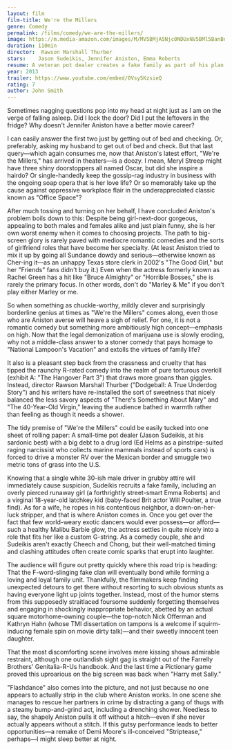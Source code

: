 ```yaml
---
layout: film
film-title: We're the Millers
genre: Comedy
permalink: /films/comedy/we-are-the-millers/
image: https://m.media-amazon.com/images/M/MV5BMjA5Njc0NDUxNV5BMl5BanBnXkFtZTcwMjYzNzU1OQ@@._V1_UX182_CR0,0,182,268_AL_.jpg
duration: 110min
director:  Rawson Marshall Thurber
stars:    Jason Sudeikis, Jennifer Aniston, Emma Roberts
resume: A veteran pot dealer creates a fake family as part of his plan to move a huge shipment of weed into the U.S. from Mexico.
year: 2013
trailer: https://www.youtube.com/embed/0Vsy5KzsieQ
rating: 7
author: John Smith
---
```


Sometimes nagging questions pop into my head at night just as I am on the verge of falling asleep. Did I lock the door? Did I put the leftovers in the fridge? Why doesn't Jennifer Aniston have a better movie career?

I can easily answer the first two just by getting out of bed and checking. Or, preferably, asking my husband to get out of bed and check. But that last query—which again consumes me, now that Aniston's latest effort, "We're the Millers," has arrived in theaters—is a doozy. I mean, Meryl Streep might have three shiny doorstoppers all named Oscar, but did she inspire a hairdo? Or single-handedly keep the gossip-rag industry in business with the ongoing soap opera that is her love life? Or so memorably take up the cause against oppressive workplace flair in the underappreciated classic known as "Office Space"?

After much tossing and turning on her behalf, I have concluded Aniston's problem boils down to this:  Despite being girl-next-door gorgeous, appealing to both males and females alike and just plain funny, she is her own worst enemy when it comes to choosing projects. The path to big-screen glory is rarely paved with mediocre romantic comedies and the sorts of girlfriend roles that have become her specialty. (At least Aniston tried to mix it up by going all Sundance dowdy and serious—otherwise known as Cher-ing it—as an unhappy Texas store clerk in 2002's "The Good Girl," but her "Friends" fans didn't buy it.) Even when the actress formerly known as Rachel Green has a hit like "Bruce Almighty" or "Horrible Bosses," she is rarely the primary focus. In other words, don't do "Marley & Me" if you don't play either Marley or me.

So when something as chuckle-worthy, mildly clever and surprisingly borderline genius at times as "We're the Millers" comes along, even those who are Aniston averse will heave a sigh of relief. For one, it is not a romantic comedy but something more ambitiously high concept—emphasis on high. Now that the legal demonization of marijuana use is slowly eroding, why not a middle-class answer to a stoner comedy that pays homage to "National Lampoon's Vacation" and extolls the virtues of family life?

It also is a pleasant step back from the crassness and cruelty that has tipped the raunchy R-rated comedy into the realm of pure torturous overkill (exhibit A: "The Hangover Part 3") that draws more groans than giggles. Instead, director Rawson Marshall Thurber ("Dodgeball: A True Underdog Story") and his writers have re-installed the sort of sweetness that nicely balanced the less savory aspects of "There's Something About Mary" and "The 40-Year-Old Virgin," leaving the audience bathed in warmth rather than feeling as though it needs a shower.

The tidy premise of "We're the Millers" could be easily tucked into one sheet of rolling paper: A small-time pot dealer (Jason Sudeikis, at his sardonic best) with a big debt to a drug lord (Ed Helms as a pinstripe-suited raging narcissist who collects marine mammals instead of sports cars) is forced to drive a monster RV over the Mexican border and smuggle two metric tons of grass into the U.S.

Knowing that a single white 30-ish male driver in grubby attire will immediately cause suspicion, Sudeikis recruits a fake family, including an overly pierced runaway girl (a forthrightly street-smart Emma Roberts) and a virginal 18-year-old latchkey kid (baby-faced Brit actor Will Poulter, a true find). As for a wife, he ropes in his contentious neighbor, a down-on-her-luck stripper, and that is where Aniston comes in. Once you get over the fact that few world-weary exotic dancers would ever possess—or afford—such a healthy Malibu Barbie glow, the actress settles in quite nicely into a role that fits her like a custom G-string. As a comedy couple, she and Sudeikis aren't exactly Cheech and Chong, but their well-matched timing and clashing attitudes often create comic sparks that erupt into laughter.

The audience will figure out pretty quickly where this road trip is heading: That the F-word-slinging fake clan will eventually bond while forming a loving and loyal family unit. Thankfully, the filmmakers keep finding unexpected detours to get there without resorting to such obvious stunts as having everyone light up joints together. Instead, most of the humor stems from this supposedly straitlaced foursome suddenly forgetting themselves and engaging in shockingly inappropriate behavior, abetted by an actual square motorhome-owning couple—the top-notch Nick Offerman and Kathryn Hahn (whose TMI dissertation on tampons is a welcome if squirm-inducing female spin on movie dirty talk)—and their sweetly innocent teen daughter.

That the most discomforting scene involves mere kissing shows admirable restraint, although one outlandish sight gag is straight out of the Farrelly Brothers' Genitalia-R-Us handbook. And the last time a Pictionary game proved this uproarious on the big screen was back when "Harry met Sally."

"Flashdance" also comes into the picture, and not just because no one appears to actually strip in the club where Aniston works. In one scene she manages to rescue her partners in crime by distracting a gang of thugs with a steamy bump-and-grind act, including a drenching shower. Needless to say, the shapely Aniston pulls it off without a hitch—even if she never actually appears without a stitch. If this gutsy performance leads to better opportunities—a remake of Demi Moore's ill-conceived "Striptease," perhaps—I might sleep better at night.